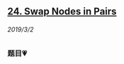## [24. Swap Nodes in Pairs](https://leetcode.com/problems/swap-nodes-in-pairs/)

###### 2019/3/2


### 题目💗

